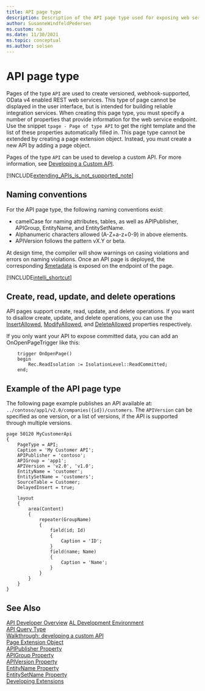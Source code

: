 ```yaml
---
title: API page type
description: Description of the API page type used for exposing web service endpoints.
author: SusanneWindfeldPedersen
ms.custom: na
ms.date: 11/30/2021
ms.topic: conceptual
ms.author: solsen
---
```


# API page type

Pages of the type `API` are used to create versioned, webhook-supported, OData v4 enabled REST web services. This type of page cannot be displayed in the user interface, but is intended for building reliable integration services. When creating this page type, you must specify a number of properties that provide information for the web service endpoint. Use the snippet `tpage - Page of type API` to get the right template and the list of these properties automatically filled in. This page type cannot be extended by creating a page extension object. Instead, you must create a new API by adding a page object. 

Pages of the type `API` can be used to develop a custom API. For more information, see [Developing a Custom API](devenv-develop-custom-api.md).

[!INCLUDE[extending_APIs_is_not_supported_note](includes/include-extending-APIs-is-not-supported-note.md)]


## Naming conventions

For the API page type, the following naming conventions exist:

- camelCase for naming attributes, tables, as well as APIPublisher, APIGroup, EntityName, and EntitySetName.
- Alphanumeric characters allowed (A-Z+a-z+0-9) in above elements. 
- APIVersion follows the pattern vX.Y or beta.

At design time, the compiler will show warnings on casing violations and errors on naming violations. Once an API page is deployed, the corresponding [$metadata](./devenv-connect-apps-tips.md) is exposed on the endpoint of the page. 

[!INCLUDE[intelli_shortcut](includes/intelli_shortcut.md)]

## Create, read, update, and delete operations
API pages support create, read, update, and delete operations. If you want to disallow create, update, and delete operations, you can use the [InsertAllowed](properties/devenv-insertallowed-property.md), [ModifyAllowed](properties/devenv-modifyallowed-property.md), and [DeleteAllowed](properties/devenv-deleteallowed-property.md) properties respectively.

If you only want your API to expose committed data, you can add an OnOpenPageTrigger like this:

```AL
    trigger OnOpenPage()
    begin
        Rec.ReadIsolation := IsolationLevel::ReadCommitted;
    end;
```

## Example of the API page type

The following page example publishes an API available at:
`../contoso/app1/v2.0/companies({id})/customers`. The `APIVersion` can be specified as one version, or a list of versions, if the API is supported through multiple versions.

```AL
page 50120 MyCustomerApi
{
    PageType = API;
    Caption = 'My Customer API';
    APIPublisher = 'contoso';
    APIGroup = 'app1';
    APIVersion = 'v2.0', 'v1.0';
    EntityName = 'customer';
    EntitySetName = 'customers';
    SourceTable = Customer;
    DelayedInsert = true;
    
    layout
    {
        area(Content)
        {
            repeater(GroupName)
            {
                field(id; Id)
                {
                    Caption = 'ID';
                }
                field(name; Name)
                {
                    Caption = 'Name';
                }
            }
        }
    }
}
```

## See Also  
[API Developer Overview](devenv-api.md)
[AL Development Environment](devenv-reference-overview.md)  
[API Query Type](devenv-api-querytype.md)  
[Walkthrough: developing a custom API](devenv-develop-custom-api.md)   
[Page Extension Object](devenv-page-ext-object.md)  
[APIPublisher Property](properties/devenv-apipublisher-page-property.md)  
[APIGroup Property](properties/devenv-apigroup-page-property.md)  
[APIVersion Property](properties/devenv-apiversion-page-property.md)   
[EntityName Property](properties/devenv-entityname-property.md)  
[EntitySetName Property](properties/devenv-entitysetname-property.md)  
[Developing Extensions](devenv-dev-overview.md)
